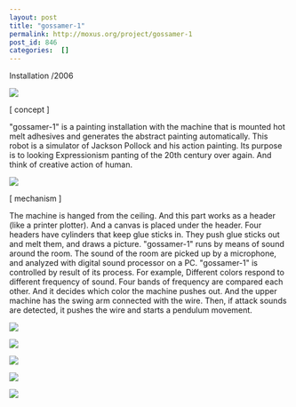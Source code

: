 ```yaml
---
layout: post
title: "gossamer-1"
permalink: http://moxus.org/project/gossamer-1
post_id: 846
categories:  []
---
```


Installation /2006


[![](/images/project/go01.jpg)](/images/project/go01.jpg)

[ concept ]

"gossamer-1" is a painting installation with the machine that is mounted hot melt adhesives and generates the abstract painting automatically.
This robot is a simulator of Jackson Pollock and his action painting. Its purpose is to looking Expressionism panting of the 20th century over again. And think of creative action of human.

![](/images/project/go_setting.jpg)

[ mechanism ]

The machine is hanged from the ceiling. And this part works as a header (like a printer plotter). And a canvas is placed under the header. Four headers have cylinders that keep glue sticks in. They push glue sticks out and melt them, and draws a picture.
"gossamer-1" runs by means of sound around the room. The sound of the room are picked up by a microphone, and analyzed with digital sound processor on a PC. "gossamer-1" is controlled by result of its process.
For example, Different colors respond to different frequency of sound. Four bands of frequency are compared each other. And it decides which color the machine pushes out.
And the upper machine has the swing arm connected with the wire. Then, if attack sounds are detected, it pushes the wire and starts a pendulum movement.


[![](/images/project/chi00.jpg)](/images/project/chi00.jpg)

[![](/images/project/chi-n03.jpg)](/images/project/chi-n03.jpg)

![](/images/project/go02.jpg)

![](/images/project/go06.jpg)

![](/images/project/go03.jpg)